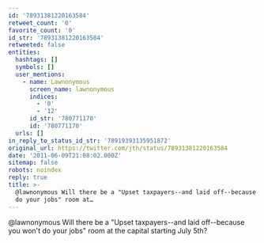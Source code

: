 ```yaml
---
id: '78931381220163584'
retweet_count: '0'
favorite_count: '0'
id_str: '78931381220163584'
retweeted: false
entities:
  hashtags: []
  symbols: []
  user_mentions:
    - name: Lawnonymous
      screen_name: lawnonymous
      indices:
        - '0'
        - '12'
      id_str: '780771170'
      id: '780771170'
  urls: []
in_reply_to_status_id_str: '78919393135951872'
original_url: https://twitter.com/jth/status/78931381220163584
date: '2011-06-09T21:08:02.000Z'
sitemap: false
robots: noindex
reply: true
title: >-
  @lawnonymous Will there be a "Upset taxpayers--and laid off--because you won't
  do your jobs" room at…
---
```


@lawnonymous Will there be a "Upset taxpayers--and laid off--because you won't do your jobs" room at the capital starting July 5th?